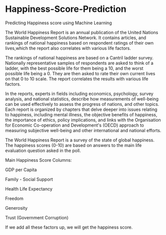 # Happiness-Score-Prediction
Predicting Happiness score using Machine Learning

The World Happiness Report is an annual publication of the United Nations Sustainable Development Solutions Network. It contains articles, and rankings of national happiness based on respondent ratings of their own lives,which the report also correlates with various life factors.

The rankings of national happiness are based on a Cantril ladder survey. Nationally representative samples of respondents are asked to think of a ladder, with the best possible life for them being a 10, and the worst possible life being a 0. They are then asked to rate their own current lives on that 0 to 10 scale. The report correlates the results with various life factors.

In the reports, experts in fields including economics, psychology, survey analysis, and national statistics, describe how measurements of well-being can be used effectively to assess the progress of nations, and other topics. Each report is organized by chapters that delve deeper into issues relating to happiness, including mental illness, the objective benefits of happiness, the importance of ethics, policy implications, and links with the Organisation for Economic Co-operation and Development's (OECD) approach to measuring subjective well-being and other international and national efforts.

The World Happiness Report is a survey of the state of global happiness. The happiness scores (0-10) are based on answers to the main life evaluation question asked in the poll.

Main Happiness Score Columns:

GDP per Capita

Family - Social Support

Health Life Expectancy

Freedom

Generosity

Trust (Government Corruption)

If we add all these factors up, we will get the happiness score.

